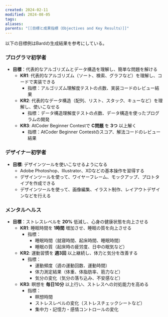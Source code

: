 ```yaml
---
created: 2024-02-11
modified: 2024-08-05
tags: 
aliases: 
parents: "[[目標と成果指標（Objectives and Key Results）]]"
---
```

以下の目標例はBardの生成結果を参考にしている。

### プログラマ初学者
- **目標**：代表的なアルゴリズムとデータ構造を理解し、簡単な問題を解ける
	- **KR1**: 代表的なアルゴリズム（ソート、検索、グラフなど）を理解し、コードで実装できる
	    - 指標：アルゴリズム理解度テストの点数、実装コードのレビュー結果
	- **KR2**: 代表的なデータ構造（配列、リスト、スタック、キューなど）を理解し、使いこなせる
	    - 指標：データ構造理解度テストの点数、データ構造を使ったプログラムの開発
	- **KR3**: AtCoder Beginner Contestで **C問題** を **3つ** 以上解く
	    - 指標：AtCoder Beginner Contestのスコア、解法コードのレビュー結果

### デザイナー初学者
- **目標**: デザインツールを使いこなせるようになる
	- Adobe Photoshop、Illustrator、XDなどの基本操作を習得する
	- デザインツールを使って、ワイヤーフレーム、モックアップ、プロトタイプを作成できる
	- デザインツールを使って、画像編集、イラスト制作、レイアウトデザインなどを行える

### メンタルヘルス
- **目標**：ストレスレベルを **20%** 低減し、心身の健康状態を向上させる
	- **KR1**: 睡眠時間を **1時間** 増加させ、睡眠の質を向上させる
		- 指標：
		    - 睡眠時間（就寝時間、起床時間、睡眠時間）
		    - 睡眠の質（起床時の疲労度、日中の眠気など）
	- **KR2**: 運動習慣を **週3回** 以上継続し、体力と気分を改善する
		- 指標：
		    - 運動頻度（週の運動回数、運動時間）
		    - 体力測定結果（体重、体脂肪率、筋力など）
		    - 気分の変化（気分の落ち込み、不安感など）
	- **KR3**: 瞑想を **毎日10分** 以上行い、ストレスへの対処能力を高める
		- 指標：
		    - 瞑想時間
		    - ストレスレベルの変化（ストレスチェックシートなど）
		    - 集中力・記憶力・感情コントロールの変化